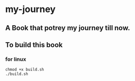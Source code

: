 # my-journey

## A Book that potrey my journey till now.

## To build this book

### for linux

```
chmod +x build.sh
./build.sh
```
